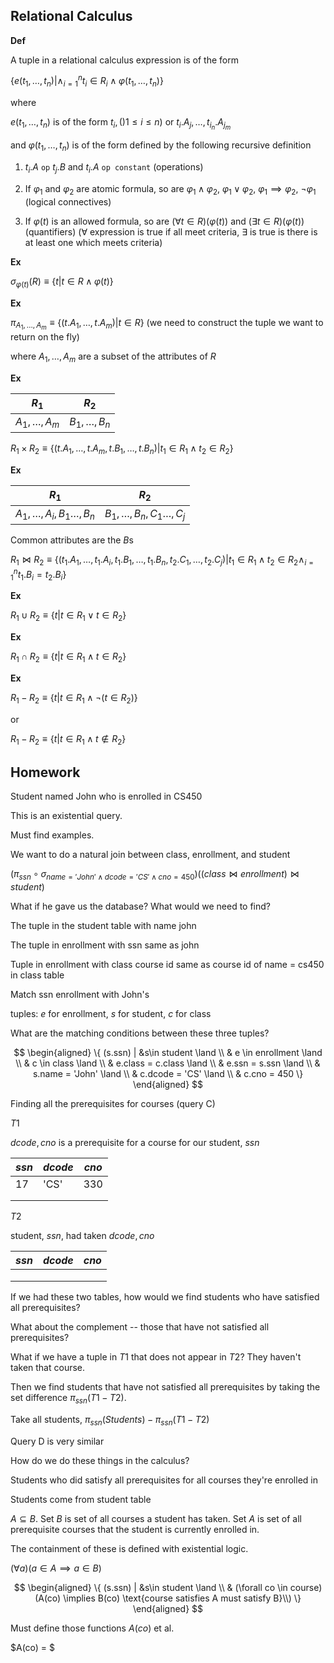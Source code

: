 ## Relational Calculus

**Def**

A tuple in a relational calculus expression is of the form 

$\{e(t_1,\dots,t_n) | \land_{i=1}^{n} t_i\in R_i \land \varphi(t_1,\dots,t_n)\}$

where

$e(t_1,\dots, t_n)$ is of the form $t_i, ()1\leq i \leq n)$ or $t_i.A_j, \dots, t_{i_n}.A_{j_m}$

and $\varphi (t_1,\dots,t_n)$ is of the form defined by the following recursive definition

1. $t_i.A\ \texttt{op}\ t_j.B$ and $t_i.A\ \texttt{op constant}$ (operations)

2. If $\varphi_1$ and $\varphi_2$ are atomic formula, so are $\varphi_1\land \varphi_2$, $\varphi_1\lor \varphi_2$, $\varphi_1\implies \varphi_2$, $\neg\varphi_1$ (logical connectives)

3. If $\varphi(t)$ is an allowed formula, so are $(\forall t\in R)(\varphi(t))$ and $(\exists t\in R)(\varphi(t))$(quantifiers) ($\forall$ expression is true if all meet criteria, $\exists$ is true is there is at least one which meets criteria)

**Ex**

$\sigma_{\varphi(t)} (R) \equiv \{t | t\in R \land \varphi(t)\}$

**Ex**

$\pi_{A_1,\dots,A_m} \equiv \{(t.A_1,\dots,t.A_m) | t\in R \}$ (we need to construct the tuple we want to return on the fly)

where $A_1,\dots,A_m$ are a subset of the attributes of $R$

**Ex**

| $R_1$            | $R_2$            |
| ---------------- | ---------------- |
| $A_1,\dots, A_m$ | $B_1,\dots, B_n$ |

$R_1\times R_2 \equiv \{(t.A_1,\dots,t.A_m,t.B_1,\dots,t.B_n) | t_1\in R_1 \land t_2\in R_2\}$

**Ex**

| $R_1$                        | $R_2$                        |
| ---------------------------- | ---------------------------- |
| $A_1,\dots,A_i,B_1\dots,B_n$ | $B_1,\dots,B_n,C_1\dots,C_j$ |

Common attributes are the $B$s

$R_1\bowtie R_2 \equiv \{(t_1.A_1, \dots, t_1.A_i, t_1.B_1, \dots, t_1.B_n, t_2.C_1, \dots, t_2.C_j) | t_1\in R_1\land t_2\in R_2 \land_{i=1}^n t_1.B_i=t_2.B_i \}$

**Ex**

$R_1 \cup R_2 \equiv \{t | t\in R_1 \lor t\in R_2\}$

**Ex**

$R_1 \cap R_2 \equiv \{t | t\in R_1 \land t\in R_2\}$

**Ex**

$R_1 - R_2 \equiv \{t | t\in R_1 \land \neg (t\in R_2)\}$

or

$R_1 - R_2 \equiv \{t | t\in R_1 \land t\not\in R_2\}$

## Homework

Student named John who is enrolled in CS450

This is an existential query.

Must find examples.

We want to do a natural join between class, enrollment, and student

$(\pi_{ssn}\circ \sigma_{name='John'\land dcode='CS' \land cno=450})((class \bowtie enrollment) \bowtie student)$

What if he gave us the database? What would we need to find?

The tuple in the student table with name john

The tuple in enrollment with ssn same as john

Tuple in enrollment with class course id same as course id of name = cs450 in class table

Match ssn enrollment with John's

tuples: $e$ for enrollment, $s$ for student, $c$ for class

What are the matching conditions between these three tuples?

$$
\begin{aligned}
\{ (s.ssn) | &s\in student \land \\
& e \in enrollment \land \\
& c \in class \land \\
& e.class = c.class \land \\
& e.ssn = s.ssn \land \\
& s.name = 'John' \land \\
& c.dcode = 'CS' \land \\
& c.cno = 450 \}
\end{aligned}
$$

Finding all the prerequisites for courses (query C)

$T1$

$dcode, cno$ is a prerequisite for a course for our student, $ssn$

| $ssn$ | $dcode$ | $cno$ |
| ----- | ------- | ----- |
| 17    | 'CS'    | 330   |
|       |         |       |
|       |         |       |

$T2$

student, $ssn$, had taken $dcode, cno$

| $ssn$ | $dcode$ | $cno$ |
| ----- | ------- | ----- |
|       |         |       |
|       |         |       |
|       |         |       |

If we had these two tables, how would we find students who have satisfied all prerequisites?

What about the complement -- those that have not satisfied all prerequisites?

What if we have a tuple in $T1$ that does not appear in $T2$? They haven't taken that course.

Then we find students that have not satisfied all prerequisites by taking the set difference $\pi_{ssn}(T1-T2)$.

Take all students, $\pi_{ssn}(Students) - \pi_{ssn}(T1-T2)$

Query D is very similar

How do we do these things in the calculus?

Students who did satisfy all prerequisites for all courses they're enrolled in

Students come from student table

$A\subseteq B$. Set $B$ is set of all courses a student has taken. Set $A$ is set of all prerequisite courses that the student is currently enrolled in.

The containment of these is defined with existential logic.

$(\forall a)(a\in A \implies a \in B)$

$$
\begin{aligned}
\{ (s.ssn) | &s\in student \land \\
& (\forall co \in course)(A(co) \implies B(co) \text{course satisfies A must satisfy B}\\)
\}
\end{aligned}
$$

Must define those functions $A(co)$ et al.

$A(co) = $

